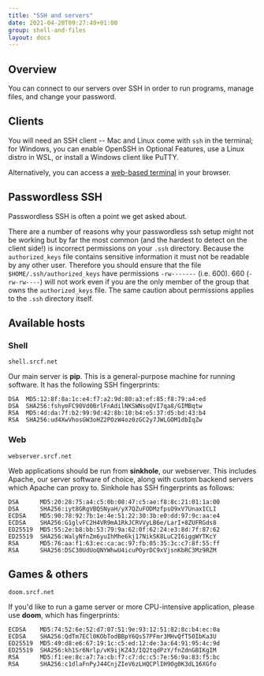 ```yaml
---
title: "SSH and servers"
date: 2021-04-20T09:27:49+01:00
group: shell-and-files
layout: docs
---
```


## Overview

You can connect to our servers over SSH in order to run programs, manage
files, and change your password.

## Clients

You will need an SSH client -- Mac and Linux come with `ssh` in the
terminal; for Windows, you can enable OpenSSH in Optional Features, use
a Linux distro in WSL, or install a Windows client like PuTTY.

Alternatively, you can access a [web-based
terminal](https://www.srcf.net/terminal/) in your browser.

## Passwordless SSH

Passwordless SSH is often a point we get asked about.

There are a number of reasons why your passwordless ssh setup might not
be working but by far the most common (and the hardest to detect on the
client side!) is incorrect permissions on your `.ssh` directory. Because
the `authorized_keys` file contains sensitive information it must not be
readable by any other user. Therefore you should ensure that the file
`$HOME/.ssh/authorized_keys` have permissions `-rw-------` (i.e. 600).
660 (`-rw-rw----`) will not work even if you are the only member of the
group that owns the `authorized_keys` file. The same caution about
permissions applies to the `.ssh` directory itself.

## Available hosts

### Shell

`shell.srcf.net`

Our main server is **pip**. This is a general-purpose machine for
running software. It has the following SSH fingerprints:

    DSA  MD5:12:8f:8a:1c:e4:f7:a2:9d:80:a3:ef:85:f8:79:a4:ed
    DSA  SHA256:fshymFC90Vd0BrlFnAdilNKSWNsoQVI7qa8/GIMBqtw
    RSA  MD5:4d:da:7f:b2:99:9d:42:8b:10:b4:e5:37:d5:bd:43:b4
    RSA  SHA256:ud4XwVhosGW3oHZ2POzW4oz0zGC2y7JWLGOM1dbIqZw

### Web

`webserver.srcf.net`

Web applications should be run from **sinkhole**, our webserver. This
includes Apache, our server software of choice, along with custom
backend servers which Apache can proxy to. Sinkhole has SSH fingerprints
as follows:

    DSA      MD5:20:28:75:a4:c5:0b:08:47:c5:ae:f8:8c:21:01:1a:00
    DSA      SHA256:iyt8GRgVBQSNyaH/yX7QZuFODMzfpsO9xV7UnaxICLI
    ECDSA    MD5:90:78:92:7b:1e:4e:51:22:30:3b:e0:dd:97:9c:aa:e4
    ECDSA    SHA256:G1glvFC2H4VR9mA1RkJCRVVyLB6e/LarI+8ZUFRGds8
    ED25519  MD5:55:2e:b8:bb:53:79:9a:62:0f:62:24:e3:8d:7f:87:62
    ED25519  SHA256:WalyNfnZm6yuIhMhe6kj17NikSK8LuC2I6iggWYTKcY
    RSA      MD5:76:aa:f1:63:ec:ca:ac:97:fb:05:35:3c:c7:8f:55:ff
    RSA      SHA256:DSC30UdUoQNYWhwU4icuPOyrDC9xVjsnKbRC3Mz9RZM

## Games & others

`doom.srcf.net`

If you'd like to run a game server or more CPU-intensive application,
please use **doom**, which has fingerprints:

    ECDSA    MD5:74:52:6e:52:d7:07:51:9e:93:12:51:82:8c:b4:ec:0a
    ECDSA    SHA256:QdTm7ECl0KObTodBBpY6Qs57PFmr3MHvQfT50IbKa3U
    ED25519  MD5:49:d8:e6:67:19:1c:c5:ed:12:de:3a:64:91:95:4c:9d
    ED25519  SHA256:kh1Sr6Nrlp/vK9ijKZ43/IQ2tqdPzY/fnZdnGBIKgIM
    RSA      MD5:f1:ee:8c:a7:7a:cb:f7:c7:dc:c5:7e:56:9a:83:f5:bc
    RSA      SHA256:c1dlaFnPyJ44CnjZIeV6zLHQCPlIH9Og0K3dL16XGfo
